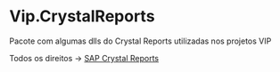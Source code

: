 # Vip.CrystalReports

Pacote com algumas dlls do Crystal Reports utilizadas nos projetos VIP

Todos os direitos -> [SAP Crystal Reports](https://www.sap.com/brazil/products/crystal-reports.html)
